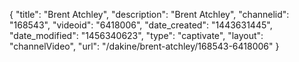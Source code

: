 {
    "title": "Brent Atchley",
    "description": "Brent Atchley",
    "channelid": "168543",
    "videoid": "6418006",
    "date_created": "1443631445",
    "date_modified": "1456340623",
    "type": "captivate",
    "layout": "channelVideo",
    "url": "\/dakine\/brent-atchley\/168543-6418006"
}